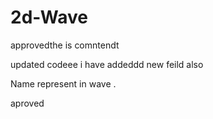 # 2d-Wave

approvedthe is comntendt 


updated codeee i have addeddd new feild also

Name represent in wave .


aproved
